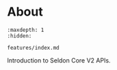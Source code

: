 # About 

```{toctree}
:maxdepth: 1
:hidden:

features/index.md
```

Introduction to Seldon Core V2 APIs.
